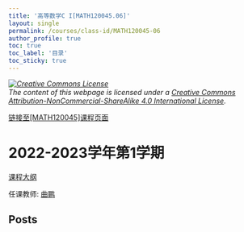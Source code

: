 ```yaml
---
title: '高等数学C I[MATH120045.06]'
layout: single
permalink: /courses/class-id/MATH120045-06
author_profile: true
toc: true
toc_label: '目录'
toc_sticky: true
---
```



<div class='notice--warning'>
	<p><i><a rel='license' href='http://creativecommons.org/licenses/by-nc-sa/4.0/'><img alt='Creative Commons License' style='border-width:0' src='https://i.creativecommons.org/l/by-nc-sa/4.0/88x31.png' /></a><br /> The content of this webpage is licensed under a <a rel='license' href='http://creativecommons.org/licenses/by-nc-sa/4.0/'>Creative Commons Attribution-NonCommercial-ShareAlike 4.0 International License</a>.</i></p>
</div>

<a href='https://fdu-math.github.io/courses/MATH120045'>链接至[MATH120045]课程页面</a>


# 2022-2023学年第1学期
<a href='https://fdu-math.github.io/courses/syllabus/MATH120045.06-2022-2023-1 (Encrypted).pdf'>课程大纲</a>

任课教师: <a href='https://fdu-math.github.io/teachers/曲鹏'>曲鹏</a>


## Posts

